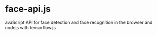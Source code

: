 # face-api.js
avaScript API for face detection and face recognition in the browser and nodejs with tensorflow.js 
